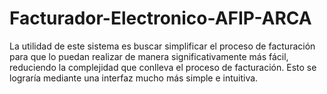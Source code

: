 # Facturador-Electronico-AFIP-ARCA
La utilidad de este sistema es buscar simplificar el proceso de facturación para que lo puedan realizar de manera significativamente más fácil, reduciendo la complejidad que conlleva el proceso de facturación. Esto se lograría mediante una interfaz mucho más simple e intuitiva.
